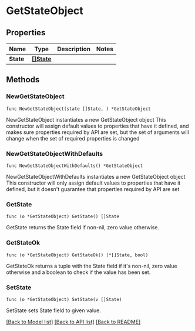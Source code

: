 # GetStateObject

## Properties

Name | Type | Description | Notes
------------ | ------------- | ------------- | -------------
**State** | [**[]State**](State.md) |  | 

## Methods

### NewGetStateObject

`func NewGetStateObject(state []State, ) *GetStateObject`

NewGetStateObject instantiates a new GetStateObject object
This constructor will assign default values to properties that have it defined,
and makes sure properties required by API are set, but the set of arguments
will change when the set of required properties is changed

### NewGetStateObjectWithDefaults

`func NewGetStateObjectWithDefaults() *GetStateObject`

NewGetStateObjectWithDefaults instantiates a new GetStateObject object
This constructor will only assign default values to properties that have it defined,
but it doesn't guarantee that properties required by API are set

### GetState

`func (o *GetStateObject) GetState() []State`

GetState returns the State field if non-nil, zero value otherwise.

### GetStateOk

`func (o *GetStateObject) GetStateOk() (*[]State, bool)`

GetStateOk returns a tuple with the State field if it's non-nil, zero value otherwise
and a boolean to check if the value has been set.

### SetState

`func (o *GetStateObject) SetState(v []State)`

SetState sets State field to given value.



[[Back to Model list]](../README.md#documentation-for-models) [[Back to API list]](../README.md#documentation-for-api-endpoints) [[Back to README]](../README.md)


